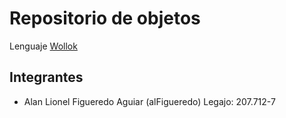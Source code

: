 # Repositorio de objetos

Lenguaje [Wollok](https://www.wollok.org)

## Integrantes

- Alan Lionel Figueredo Aguiar (alFigueredo) Legajo: 207.712-7
